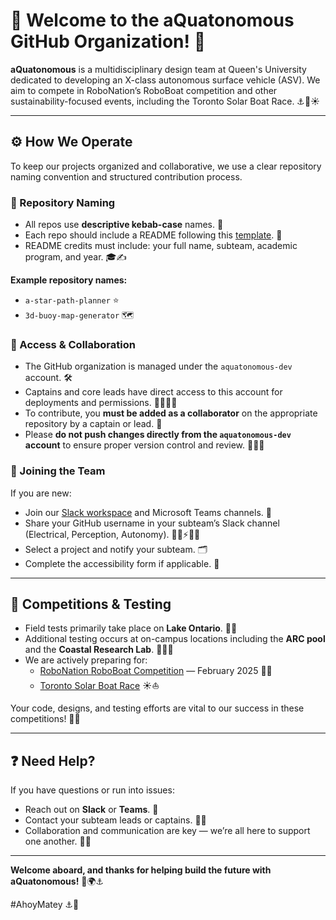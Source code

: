 # 🚢 Welcome to the **aQuatonomous** GitHub Organization! 🌊

**aQuatonomous** is a multidisciplinary design team at Queen's University dedicated to developing an X-class autonomous surface vehicle (ASV). We aim to compete in RoboNation’s RoboBoat competition and other sustainability-focused events, including the Toronto Solar Boat Race. ⚓️🤖☀️

---

## ⚙️ How We Operate

To keep our projects organized and collaborative, we use a clear repository naming convention and structured contribution process.

### 📛 Repository Naming

- All repos use **descriptive kebab-case** names. 🐧
- Each repo should include a README following this [template](https://www.makeareadme.com/). 📄
- README credits must include: your full name, subteam, academic program, and year. 🎓✍️
  
**Example repository names:**

- `a-star-path-planner` ⭐
- `3d-buoy-map-generator` 🗺️

### 🔐 Access & Collaboration

- The GitHub organization is managed under the `aquatonomous-dev` account. 🛠️
- Captains and core leads have direct access to this account for deployments and permissions. 🧑‍✈️👩‍✈️
- To contribute, you **must be added as a collaborator** on the appropriate repository by a captain or lead. 🤝  
- Please **do not push changes directly from the `aquatonomous-dev` account** to ensure proper version control and review. 🚫🧑‍💻

### 👋 Joining the Team

If you are new:

- Join our [Slack workspace](https://join.slack.com/t/aquatonomous-group/shared_invite/zt-2lcn2ih1v-eImu1XUcyaWQmjU3MI0OnA) and Microsoft Teams channels. 💬
- Share your GitHub username in your subteam’s Slack channel (Electrical, Perception, Autonomy). 🧑‍💻⚡👀🤖
- Select a project and notify your subteam. 🗂️
- Complete the accessibility form if applicable. 📝

---

## 🏁 Competitions & Testing

- Field tests primarily take place on **Lake Ontario**. 🌊🚤
- Additional testing occurs at on-campus locations including the **ARC pool** and the **Coastal Research Lab**. 🏊‍♂️🧪
- We are actively preparing for:
  - [RoboNation RoboBoat Competition](https://robonation.org/programs/roboboat/) — February 2025 🤖🚤
  - [Toronto Solar Boat Race](https://torontosolarboat.com/) ☀️⛵
  
Your code, designs, and testing efforts are vital to our success in these competitions! 💪🔥

---

## ❓ Need Help?

If you have questions or run into issues:

- Reach out on **Slack** or **Teams**. 📲
- Contact your subteam leads or captains. 🧑‍✈️
- Collaboration and communication are key — we’re all here to support one another. 🤗🤝

---

**Welcome aboard, and thanks for helping build the future with aQuatonomous!** 🚀🌍⚓️

#AhoyMatey ⚓️🐬
